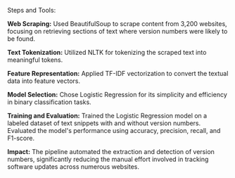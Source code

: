 Steps and Tools:

**Web Scraping:** Used BeautifulSoup to scrape content from 3,200 websites, focusing on retrieving sections of text where version numbers were likely to be found.

**Text Tokenization:** Utilized NLTK for tokenizing the scraped text into meaningful tokens.

**Feature Representation:** Applied TF-IDF vectorization to convert the textual data into feature vectors.

**Model Selection:** Chose Logistic Regression for its simplicity and efficiency in binary classification tasks.

**Training and Evaluation:** Trained the Logistic Regression model on a labeled dataset of text snippets with and without version numbers. Evaluated the model's performance using accuracy, precision, recall, and F1-score.

**Impact:** The pipeline automated the extraction and detection of version numbers, significantly reducing the manual effort involved in tracking software updates across numerous websites.

